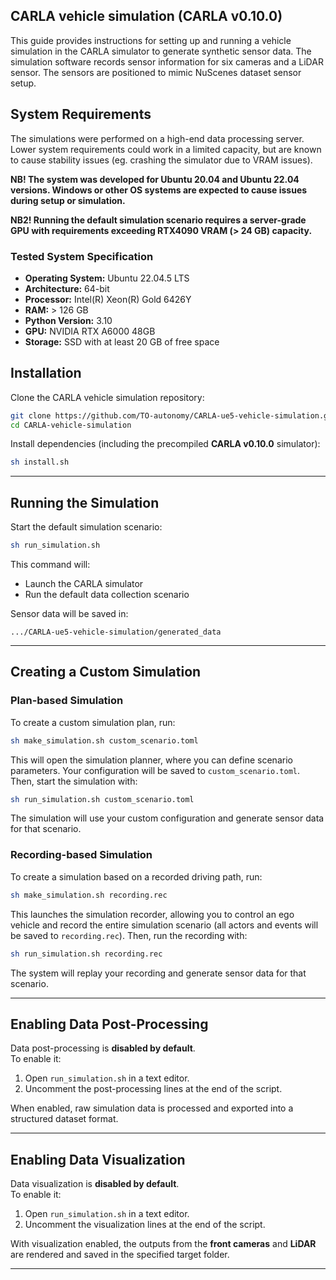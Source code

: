 ## CARLA vehicle simulation (CARLA v0.10.0)

This guide provides instructions for setting up and running a vehicle simulation in the CARLA simulator to generate synthetic sensor data. The simulation software records sensor information for six cameras and a LiDAR sensor. The sensors are positioned to mimic NuScenes dataset sensor setup. 

## System Requirements

The simulations were performed on a high-end data processing server. Lower system requirements could work in a limited capacity, but are known to cause stability issues (eg. crashing the simulator due to VRAM issues). 

**NB! The system was developed for Ubuntu 20.04 and Ubuntu 22.04 versions. Windows or other OS systems are expected to cause issues during setup or simulation.**

**NB2! Running the default simulation scenario requires a server-grade GPU with requirements exceeding RTX4090 VRAM (> 24 GB) capacity.**

### Tested System Specification
- **Operating System:** Ubuntu 22.04.5 LTS
- **Architecture:** 64-bit
- **Processor:** Intel(R) Xeon(R) Gold 6426Y 
- **RAM:** > 126 GB 
- **Python Version:** 3.10
- **GPU:** NVIDIA RTX A6000 48GB
- **Storage:** SSD with at least 20 GB of free space


## Installation

Clone the CARLA vehicle simulation repository:

```bash
git clone https://github.com/TO-autonomy/CARLA-ue5-vehicle-simulation.git
cd CARLA-vehicle-simulation
```

Install dependencies (including the precompiled **CARLA v0.10.0** simulator):

```bash
sh install.sh
```

---

## Running the Simulation

Start the default simulation scenario:

```bash
sh run_simulation.sh
```

This command will:
- Launch the CARLA simulator  
- Run the default data collection scenario  

Sensor data will be saved in:

```
.../CARLA-ue5-vehicle-simulation/generated_data
```

---

## Creating a Custom Simulation

### Plan-based Simulation

To create a custom simulation plan, run:

```bash
sh make_simulation.sh custom_scenario.toml
```

This will open the simulation planner, where you can define scenario parameters. Your configuration will be saved to `custom_scenario.toml`.  
Then, start the simulation with:

```bash
sh run_simulation.sh custom_scenario.toml
```

The simulation will use your custom configuration and generate sensor data for that scenario.

### Recording-based Simulation

To create a simulation based on a recorded driving path, run:

```bash
sh make_simulation.sh recording.rec
```

This launches the simulation recorder, allowing you to control an ego vehicle and record the entire simulation scenario (all actors and events will be saved to `recording.rec`). 
Then, run the recording with:

```bash
sh run_simulation.sh recording.rec
```

The system will replay your recording and generate sensor data for that scenario.

---

## Enabling Data Post-Processing

Data post-processing is **disabled by default**.  
To enable it:

1. Open `run_simulation.sh` in a text editor.  
2. Uncomment the post-processing lines at the end of the script.

When enabled, raw simulation data is processed and exported into a structured dataset format.

---

## Enabling Data Visualization

Data visualization is **disabled by default**.  
To enable it:

1. Open `run_simulation.sh` in a text editor.  
2. Uncomment the visualization lines at the end of the script.

With visualization enabled, the outputs from the **front cameras** and **LiDAR** are rendered and saved in the specified target folder.

---









